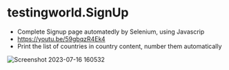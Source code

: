 # testingworld.SignUp
- Complete Signup page automatedly by Selenium, using Javascrip
- https://youtu.be/59gbqzR4Ek4
- Print the list of countries in country content, number them automatically

![Screenshot 2023-07-16 160532](https://github.com/quynhcw2022/testingworld.SignUp/assets/138177381/d4d25ec9-9a26-4c70-afaa-4846230215a2)
